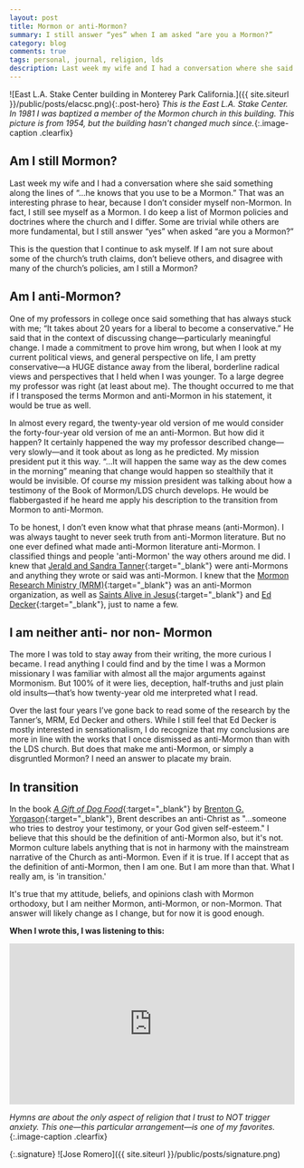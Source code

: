 ```yaml
---
layout: post
title: Mormon or anti-Mormon?
summary: I still answer “yes” when I am asked “are you a Mormon?”
category: blog
comments: true
tags: personal, journal, religion, lds
description: Last week my wife and I had a conversation where she said something along the lines of “…he knows that you use to be a Mormon.” That was an interesting phrase to hear, because I don’t consider myself non-Mormon. In fact, I still see myself as a Mormon.
---
```


![East L.A. Stake Center building in Monterey Park California.]({{ site.siteurl }}/public/posts/elacsc.png){:.post-hero}
*This is the East L.A. Stake Center. In 1981 I was baptized a member of the Mormon church in this building. This picture is from 1954, but the building hasn't changed much since.*{:.image-caption .clearfix}

## Am I still Mormon?
Last week my wife and I had a conversation where she said something along the lines of “…he knows that you use to be a Mormon.” That was an interesting phrase to hear, because I don’t consider myself non-Mormon. In fact, I still see myself as a Mormon. I do keep a list of Mormon policies and doctrines where the church and I differ. Some are trivial while others are more fundamental, but I still answer “yes” when asked “are you a Mormon?”

This is the question that I continue to ask myself. If I am not sure about some of the church’s truth claims, don’t believe others, and disagree with many of the church’s policies, am I still a Mormon?

## Am I anti-Mormon?
One of my professors in college once said something that has always stuck with me; “It takes about 20 years for a liberal to become a conservative.” He said that in the context of discussing change—particularly meaningful change. I made a commitment to prove him wrong, but when I look at my current political views, and general perspective on life, I am pretty conservative—a HUGE distance away from the liberal, borderline radical views and perspectives that I held when I was younger. To a large degree my professor was right (at least about me). The thought occurred to me that if I transposed the terms Mormon and anti-Mormon in his statement, it would be true as well.

In almost every regard, the twenty-year old version of me would consider the forty-four-year old version of me an anti-Mormon. But how did it happen? It certainly happened the way my professor described change—very slowly—and it took about as long as he predicted. My mission president put it this way. “…It will happen the same way as the dew comes in the morning” meaning that change would happen so stealthily that it would be invisible. Of course my mission president was talking about how a testimony of the Book of Mormon/LDS church develops. He would be flabbergasted if he heard me apply his description to the transition from Mormon to anti-Mormon.

To be honest, I don’t even know what that phrase means (anti-Mormon). I was always taught to never seek truth from anti-Mormon literature. But no one ever defined what made anti-Mormon literature anti-Mormon. I classified things and people 'anti-Mormon' the way others around me did. I knew that [Jerald and Sandra Tanner](https://en.wikipedia.org/wiki/Jerald_and_Sandra_Tanner){:target="_blank"} were anti-Mormons and anything they wrote or said was anti-Mormon. I knew that the [Mormon Research Ministry (MRM)](http://www.mrm.org/){:target="_blank"} was an anti-Mormon organization, as well as [Saints Alive in Jesus](http://saintsalive.com/){:target="_blank"} and [Ed Decker](https://en.wikipedia.org/wiki/Ed_Decker){:target="_blank"}, just to name a few. 

## I am neither anti- nor non- Mormon
The more I was told to stay away from their writing, the more curious I became. I read anything I could find and by the time I was a Mormon missionary I was familiar with almost all the major arguments against Mormonism. But 100% of it were lies, deception, half-truths and just plain old insults—that’s how twenty-year old me interpreted what I read.

Over the last four years I’ve gone back to read some of the research by the Tanner’s, MRM, Ed Decker and others. While I still feel that Ed Decker is mostly interested in sensationalism, I do recognize that my conclusions are more in line with the works that I once dismissed as anti-Mormon than with the LDS church. But does that make me anti-Mormon, or simply a disgruntled Mormon? I need an answer to placate my brain. 

## In transition
In the book [*A Gift of Dog Food*](https://books.google.com/books/about/A_Gift_of_Dogfood.html?id=ArEeAQAACAAJ){:target="_blank"} by [Brenton G. Yorgason](https://en.wikipedia.org/wiki/Brenton_G._Yorgason){:target="_blank"}, Brent describes an anti-Christ as "...someone who tries to destroy your testimony, or your God given self-esteem." I believe that this should be the definition of anti-Mormon also, but it's not. Mormon culture labels anything that is not in harmony with the mainstream narrative of the Church as anti-Mormon. Even if it is true. If I accept that as the definition of anti-Mormon, then I am one. But I am more than that. What I really am, is 'in transition.'

It's true that my attitude, beliefs, and opinions clash with Mormon orthodoxy, but I am neither Mormon, anti-Mormon, or non-Mormon. That answer will likely change as I change, but for now it is good enough.
 
**When I wrote this, I was listening to this:**
 <style>.embed-container { position: relative; padding-bottom: 56.25%; height: 0; overflow: hidden; max-width: 100%; } .embed-container iframe, .embed-container object, .embed-container embed { position: absolute; top: 0; left: 0; width: 100%; height: 100%; }</style>
<div class='embed-container'><iframe src='https://www.youtube.com/embed/VlJbRVNd4Sc?rel=0&amp;t=27s&amp;showinfo=0' frameborder='0' allowfullscreen></iframe></div>

*Hymns are about the only aspect of religion that I trust to NOT trigger anxiety. This one—this particular arrangement—is one of my favorites.*{:.image-caption .clearfix}


{:.signature}
![Jose Romero]({{ site.siteurl }}/public/posts/signature.png)


